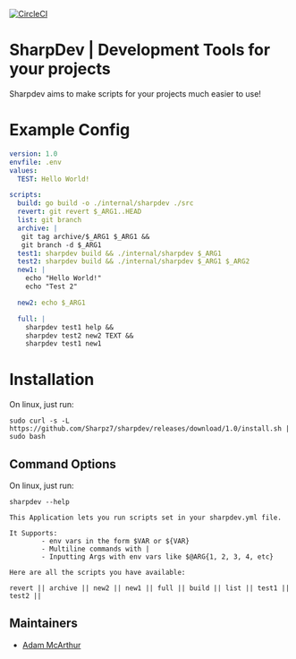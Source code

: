 [![CircleCI](https://circleci.com/gh/Sharpz7/sharpdev.svg?style=svg)](https://circleci.com/gh/Sharpz7/sharpdev)


# SharpDev | Development Tools for your projects

Sharpdev aims to make scripts for your projects much easier to use!

# Example Config
```yml
version: 1.0
envfile: .env
values:
  TEST: Hello World!

scripts:
  build: go build -o ./internal/sharpdev ./src
  revert: git revert $_ARG1..HEAD
  list: git branch
  archive: |
   git tag archive/$_ARG1 $_ARG1 &&
   git branch -d $_ARG1
  test1: sharpdev build && ./internal/sharpdev $_ARG1
  test2: sharpdev build && ./internal/sharpdev $_ARG1 $_ARG2
  new1: |
    echo "Hello World!"
    echo "Test 2"

  new2: echo $_ARG1

  full: |
    sharpdev test1 help &&
    sharpdev test2 new2 TEXT &&
    sharpdev test1 new1
```

# Installation
On linux, just run:
```console
sudo curl -s -L https://github.com/Sharpz7/sharpdev/releases/download/1.0/install.sh | sudo bash
```

## Command Options

On linux, just run:
```console
sharpdev --help

This Application lets you run scripts set in your sharpdev.yml file.

It Supports:
        - env vars in the form $VAR or ${VAR}
        - Multiline commands with |
        - Inputting Args with env vars like $@ARG{1, 2, 3, 4, etc}

Here are all the scripts you have available:

revert || archive || new2 || new1 || full || build || list || test1 || test2 ||
```

## Maintainers

- [Adam McArthur](https://adam.mcaq.me)
